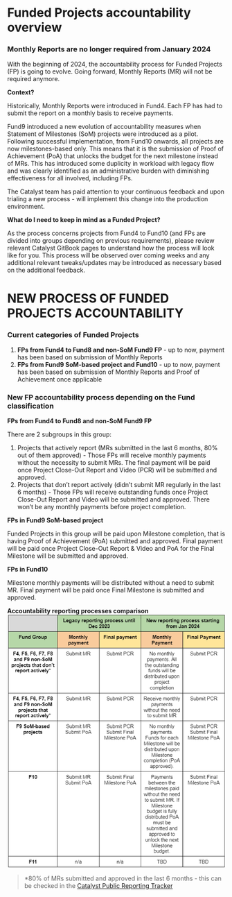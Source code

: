 # **Funded Projects accountability overview**

### Monthly Reports are no longer required from January 2024

With the beginning of 2024, the accountability process for Funded Projects (FP) is going to evolve. Going forward, Monthly Reports (MR) will not be required anymore.

**Context?**

Historically, Monthly Reports were introduced in Fund4. Each FP has had to submit the report on a monthly basis to receive payments. 

Fund9 introduced a new evolution of accountability measures when Statement of Milestones (SoM) projects were introduced as a pilot. Following successful implementation, from Fund10 onwards, all projects are now milestones-based only. This means that it is the submission of Proof of Achievement (PoA) that unlocks the budget for the next milestone instead of MRs. This has introduced some duplicity in workload with legacy flow and was clearly identified as an administrative burden with diminishing effectiveness for all involved, including FPs.

The Catalyst team has paid attention to your continuous feedback and upon trialing a new process - will implement this change into the production environment. 

**What do I need to keep in mind as a Funded Project?**

As the process concerns projects from Fund4 to Fund10 (and FPs are divided into groups depending on previous requirements), please review relevant Catalyst GitBook pages to understand how the process will look like for you. This process will be observed over coming weeks and any additional relevant tweaks/updates may be introduced as necessary based on the additional feedback.

# **NEW PROCESS OF FUNDED PROJECTS ACCOUNTABILITY**
### Current categories of Funded Projects
1. **FPs from Fund4 to Fund8 and non-SoM Fund9 FP** - up to now, payment has been based on submission of Monthly Reports
2. **FPs from Fund9 SoM-based project and Fund10** - up to now, payment has been based on submission of Monthly Reports and Proof of Achievement once applicable

### New FP accountability process depending on the Fund classification
**FPs from Fund4 to Fund8 and non-SoM Fund9 FP**

There are 2 subgroups in this group:
1. Projects that actively report (MRs submitted in the last 6 months, 80% out of them approved) - Those FPs will receive monthly payments without the necessity to submit MRs. The final payment will be paid once Project Close-Out Report and Video (PCR) will be submitted and approved.
2. Projects that don’t report actively (didn’t submit MR regularly in the last 6 months) - Those FPs will receive outstanding funds once Project Close-Out Report and Video will be submitted and approved. There won’t be any monthly payments before project completion.

**FPs in Fund9 SoM-based project**

Funded Projects in this group will be paid upon Milestone completion, that is having Proof of Achievement (PoA) submitted and approved. Final payment will be paid once Project Close-Out Report & Video and PoA for the Final Milestone will be submitted and approved.

**FPs in Fund10**

Milestone monthly payments will be distributed without a need to submit MR. Final payment will be paid once Final Milestone is submitted and approved.

**Accountability reporting processes comparison**
![Accountability Tracker](https://raw.githubusercontent.com/YanTirta/Catalyst-School-Indonesia-Media/refs/heads/main/Accountability%20Tracker.png)

>*80% of MRs submitted and approved in the last 6 months - this can be checked in the [Catalyst Public Reporting Tracker](https://docs.google.com/spreadsheets/d/1bfnWFa94Y7Zj0G7dtpo9W1nAYGovJbswipxiHT4UE3g/edit#gid=938310766)
